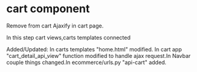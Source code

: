 # cart component

Remove from cart Ajaxify in cart page.

In this step cart views,carts templates connected

Added/Updated:
In carts templates "home.html" modified. In cart app "cart_detail_api_view" function modified to handle ajax request.In Navbar couple things changed.In ecommerce/urls.py "api-cart" added.
